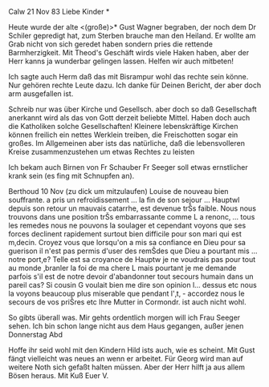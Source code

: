  Calw 21 Nov 83
Liebe Kinder <Marie>*

Heute wurde der alte <(große)>* Gust Wagner begraben, der noch dem Dr Schiler gepredigt hat, zum Sterben brauche man den Heiland. Er wollte am Grab nicht von sich geredet haben sondern pries die rettende Barmherzigkeit. 
Mit Theod's Geschäft wirds viele Haken haben, aber der Herr kanns ja wunderbar gelingen lassen. Helfen wir auch mitbeten!

Ich sagte auch Herm daß das mit Bisrampur wohl das rechte sein könne. Nur gehören rechte Leute dazu. Ich danke für Deinen Bericht, der aber doch arm ausgefallen ist.

Schreib nur was über Kirche und Gesellsch. aber doch so daß Gesellschaft anerkannt wird als das von Gott derzeit beliebte Mittel. Haben doch auch die Katholiken solche Gesellschaften! Kleinere lebenskräftige Kirchen können freilich ein nettes Werklein treiben, die Freischotten sogar ein großes. Im Allgemeinen aber ists das natürliche, daß die lebensvolleren Kreise zusammenzustehen um etwas Rechtes zu leisten

Ich bekam auch Birnen von Fr Schauber Fr Seeger soll etwas ernstlicher krank sein (es fing mit Schnupfen an).

Berthoud 10 Nov (zu dick um mitzulaufen) Louise de nouveau bien souffrante. a pris un refroidissement … la fin de son sejour … Hauptwl depuis son retour un mauvais catarrhe, est devenue trŠs faible. Nous nous trouvons dans une position trŠs embarrassante comme L a renonc‚ … tous les remedes nous ne pouvons la soulager et cependant voyons que ses forces declinent rapidement surtout bien difficile pour son mari qui est m‚decin. Croyez vous que lorsqu'on a mis sa confiance en Dieu pour sa guerison il n'est pas permis d'user des remŠdes que Dieu a pourtant mis … notre port‚e? Telle est sa croyance de Hauptw je ne voudrais pas pour tout au monde ‚branler la foi de ma chere L mais pourtant je me demande parfois s'il est de notre devoir d'abandonner tout secours humain dans un pareil cas? Si cousin G voulait bien me dire son opinion l… dessus etc nous la voyons beaucoup plus miserable que pendant l'‚t‚ - accordez nous le secours de vos priŠres etc Ihre Mutter in Cormondr. ist auch nicht wohl.

So gibts überall was. Mir gehts ordentlich morgen will ich Frau Seeger sehen. Ich bin schon lange nicht aus dem Haus gegangen, außer jenen Donnerstag Abd

Hoffe ihr seid wohl mit den Kindern Hild ists auch, wie es scheint. Mit Gust fängt vielleicht was neues an wenn er arbeitet. Für Georg wird man auf weitere Noth sich gefaßt halten müssen. Aber der Herr hilft ja aus allem Bösen heraus. Mit Kuß
 Euer V.
